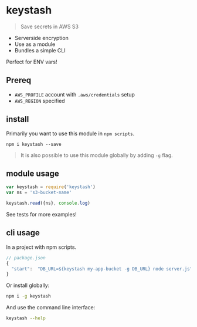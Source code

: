 # keystash

> Save secrets in AWS S3

- Serverside encryption
- Use as a module
- Bundles a simple CLI 

Perfect for ENV vars!

## Prereq

- `AWS_PROFILE` account with `.aws/credentials` setup
- `AWS_REGION` specified

## install

Primarily you want to use this module in `npm scripts`.

```
npm i keystash --save
```

> It is also possible to use this module globally by adding `-g` flag.

## module usage

```javascript
var keystash = require('keystash')
var ns = 's3-bucket-name'

keystash.read({ns}, console.log)
```

See tests for more examples!

## cli usage

In a project with npm scripts.

```javascript
// package.json
{
  "start":  "DB_URL=${keystash my-app-bucket -g DB_URL} node server.js"
}
```

Or install globally:

```bash
npm i -g keystash
```

And use the command line interface:

```bash
keystash --help
```

